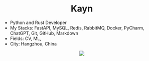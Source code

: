 <h1 align=center> Kayn </h1>

- Python and Rust Developer
- My Stacks: FastAPI, MySQL, Redis, RabbitMQ, Docker, PyCharm, ChatGPT, Git, GitHub, Markdown
- Fields: CV, ML,
- City: Hangzhou, China

<!--
**wwfyde/wwfyde** is a ✨ _special_ ✨ repository because its `README.md` (this file) appears on your GitHub profile.

Here are some ideas to get you started:

- 🔭 I’m currently working on ...
- 🌱 I’m currently learning ...
- 👯 I’m looking to collaborate on ...
- 🤔 I’m looking for help with ...
- 💬 Ask me about ...
- 📫 How to reach me: ...
- 😄 Pronouns: ...
- ⚡ Fun fact: ...
-->

<!--[//] : (TODO)-->



<!--![Viakayn's GitHub stats](https://github-readme-stats.vercel.app/api?username=wwfyde&hide=issues&show_icons=true)-->
<p align='center'>
<img  src='https://github-readme-stats.vercel.app/api?username=wwfyde&hide=issues&show_icons=true'>
</p>
